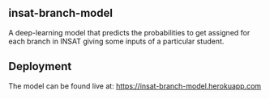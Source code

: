## insat-branch-model
A deep-learning model that predicts the probabilities to get assigned for each branch in INSAT giving some inputs of a particular student.

## Deployment
The model can be found live at:
https://insat-branch-model.herokuapp.com

